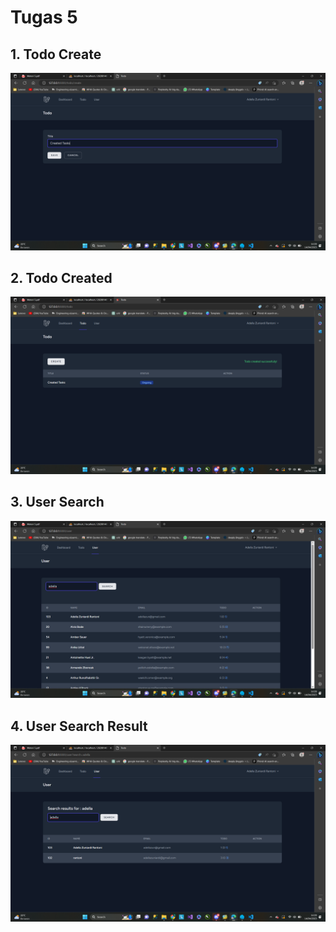 #  Tugas 5

## 1. Todo Create
![Alt text](Screenshots/Tugas5/2023-04-14(1).png)

## 2. Todo Created
![Alt text](Screenshots/Tugas5/2023-04-14(2).png)

## 3. User Search
![Alt text](Screenshots/Tugas5/2023-04-14(3).png)

## 4. User Search Result
![Alt text](Screenshots/Tugas5/2023-04-14(4).png)
